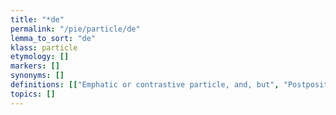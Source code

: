 ```yaml
---
title: "*de"
permalink: "/pie/particle/de"
lemma_to_sort: "de"
klass: particle
etymology: []
markers: []
synonyms: []
definitions: [["Emphatic or contrastive particle, and, but", "Postpositive demonstrative particle, towards"]]
topics: []
---
```

